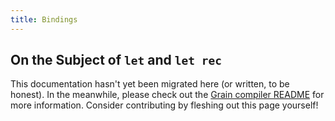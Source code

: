 ```yaml
---
title: Bindings
---
```


## On the Subject of `let` and `let rec`

This documentation hasn't yet been migrated here (or written, to be honest). In the meanwhile, please check out the [Grain compiler README](https://github.com/grain-lang/grain/blob/master/README.md) for more information. Consider contributing by fleshing out this page yourself!